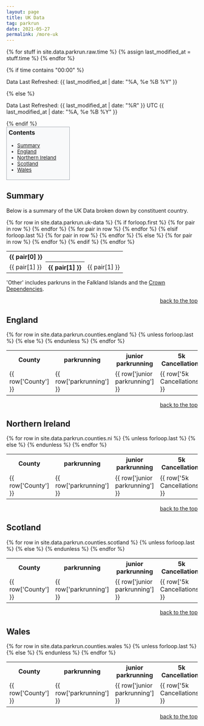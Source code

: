 ```yaml
---
layout: page
title: UK Data
tag: parkrun
date: 2021-05-27
permalink: /more-uk
---
```


{% for stuff in site.data.parkrun.raw.time %}
{% assign last_modified_at = stuff.time %}
{% endfor %}

{% if time contains "00:00" %}
  <p class="author_title" id="lastupdated" datetime="{{ last_modified_at | date_to_xmlschema }}">Data Last Refreshed: {{ last_modified_at | date: "%A, %e&nbsp;%B&nbsp;%Y" }}</p>
{% else %}
  <p class="author_title" id="lastupdated" datetime="{{ last_modified_at | date_to_xmlschema }}">Data Last Refreshed: {{ last_modified_at | date: "%R" }} UTC {{ last_modified_at | date: "%A, %e&nbsp;%B&nbsp;%Y" }}</p>
{% endif %}
<script>
    let options = { weekday: 'long', year: 'numeric', month: 'long', day: 'numeric', timeZoneName: 'short', hour:'2-digit', minute:'2-digit'};
    var last_modified_at = new Date("{{ last_modified_at }}").getTime();
    var lm_date = new Date(last_modified_at)
    var out = lm_date.toLocaleString('defalit', options);
    document.getElementById("lastupdated").innerHTML = 'Data Last Refreshed: ' + out
</script>

<style>
    #contents {
        width: max-content;
        border: 1px solid #a2a9b1;
        background-color: #f8f9fa;
        padding: 5px;
        font-size: 95%;
    }
    #contents h3 {
        margin-top: 0;
    }
    #contents li {
        padding-right: 30px
    }
</style>

<div id='contents' role='navigation'>
<h3>Contents</h3>
    <ul>
        <li><a href="#summary">Summary</a></li>
        <li><a href="#england">England</a></li>
        <li><a href="#ni">Northern Ireland</a></li>
        <li><a href="#scotland">Scotland</a></li>
        <li><a href="#wales">Wales</a></li>
    </ul>
</div>
<div id='summary'>
<h2 class="split">Summary</h2>
<p>Below is a summary of the UK Data broken down by constituent country.</p>
<div class="hscrollable">
    <table style="width: 100%;">
        {% for row in site.data.parkrun.uk-data %}
            <tr>
                {% if forloop.first %}
                    {% for pair in row %}
                        <th>{{ pair[0] }}</th>
                    {% endfor %}
                    </tr>
                    <tr>
                    {% for pair in row %}
                        <td>{{ pair[1] }}</td>
                    {% endfor %}
                {% elsif forloop.last %}
                    {% for pair in row %}
                        <th>{{ pair[1] }}</th>
                    {% endfor %}
                {% else %}
                    {% for pair in row %}
                        <td>{{ pair[1] }}</td>
                    {% endfor %}
                {% endif %}
            </tr>
        {% endfor %}
    </table>
</div>
<p>'Other' includes parkruns in the Falkland Islands and the <a href="https://en.wikipedia.org/wiki/Crown_Dependencies">Crown Dependencies</a>.</p>
<p style="text-align:end"><a href="#contents">back to the top</a></p>
</div>
<div id='england'>
<h2 class="split">England</h2>
<div class="hscrollable">
    <table style="width: 100%;">
        <tr>
            <th>County</th>
            <th>parkrunning</th>
            <th>junior parkrunning</th>
            <th>5k Cancellations</th>
            <th>junior Cancellations</th>
            <th>Total</th>
        </tr>
        {% for row in site.data.parkrun.counties.england %}
            <tr>
                {% unless forloop.last %}
                    <td>{{ row['County'] }}</td>
                    <td>{{ row['parkrunning'] }}</td>
                    <td>{{ row['junior parkrunning'] }}</td>
                    <td>{{ row['5k Cancellations'] }}</td>
                    <td>{{ row['junior Cancellations'] }}</td>
                    <td>{{ row['Total'] }}</td>
                <!--</tr>
                <tr>
                    <td></td>
                    <td>{% assign var = row['5k Events Running'] | split: "|" | sort %}{% for i in var %}{{ i }}{% unless forloop.last %}<br/>{% endunless %}{% endfor %}</td>
                    <td>{% assign var = row['junior Events Running'] | split: "|" | sort %}{% for i in var %}{{ i }}{% unless forloop.last %}<br/>{% endunless %}{% endfor %}</td>
                    <td>{% assign var = row['5k Events Cancelled'] | split: "|" | sort %}{% for i in var %}{{ i }}{% unless forloop.last %}<br/>{% endunless %}{% endfor %}</td>
                    <td>{% assign var = row['junior Events Cancelled'] | split: "|" | sort %}{% for i in var %}{{ i }}{% unless forloop.last %}<br/>{% endunless %}{% endfor %}</td>
                    <td></td>-->
                {% else %}
                    <th>{{ row['County'] }}</th>
                    <th>{{ row['parkrunning'] }}</th>
                    <th>{{ row['junior parkrunning'] }}</th>
                    <th>{{ row['5k Cancellations'] }}</th>
                    <th>{{ row['junior Cancellations'] }}</th>
                    <th>{{ row['Total'] }}</th>
                {% endunless %}
            </tr>
        {% endfor %}
    </table>
</div>
<p style="text-align:end"><a href="#contents">back to the top</a></p>
</div>
<div id='ni'>
<h2 class="split">Northern Ireland</h2>
<div class="hscrollable">
    <table style="width: 100%;">
        <tr>
            <th>County</th>
            <th>parkrunning</th>
            <th>junior parkrunning</th>
            <th>5k Cancellations</th>
            <th>junior Cancellations</th>
            <th>Total</th>
        </tr>
        {% for row in site.data.parkrun.counties.ni %}
            <tr>
                {% unless forloop.last %}
                    <td>{{ row['County'] }}</td>
                    <td>{{ row['parkrunning'] }}</td>
                    <td>{{ row['junior parkrunning'] }}</td>
                    <td>{{ row['5k Cancellations'] }}</td>
                    <td>{{ row['junior Cancellations'] }}</td>
                    <td>{{ row['Total'] }}</td>
                <!--</tr>
                <tr>
                    <td></td>
                    <td>{% assign var = row['5k Events Running'] | split: "|" | sort %}{% for i in var %}{{ i }}{% unless forloop.last %}<br/>{% endunless %}{% endfor %}</td>
                    <td>{% assign var = row['junior Events Running'] | split: "|" | sort %}{% for i in var %}{{ i }}{% unless forloop.last %}<br/>{% endunless %}{% endfor %}</td>
                    <td>{% assign var = row['5k Events Cancelled'] | split: "|" | sort %}{% for i in var %}{{ i }}{% unless forloop.last %}<br/>{% endunless %}{% endfor %}</td>
                    <td>{% assign var = row['junior Events Cancelled'] | split: "|" | sort %}{% for i in var %}{{ i }}{% unless forloop.last %}<br/>{% endunless %}{% endfor %}</td>
                    <td></td>-->
                {% else %}
                    <th>{{ row['County'] }}</th>
                    <th>{{ row['parkrunning'] }}</th>
                    <th>{{ row['junior parkrunning'] }}</th>
                    <th>{{ row['5k Cancellations'] }}</th>
                    <th>{{ row['junior Cancellations'] }}</th>
                    <th>{{ row['Total'] }}</th>
                {% endunless %}
            </tr>
        {% endfor %}
    </table>
</div>
<p style="text-align:end"><a href="#contents">back to the top</a></p>
</div>
<div id='scotland'>
<h2 class="split">Scotland</h2>
<div class="hscrollable">
    <table style="width: 100%;">
        <tr>
            <th>County</th>
            <th>parkrunning</th>
            <th>junior parkrunning</th>
            <th>5k Cancellations</th>
            <th>junior Cancellations</th>
            <th>Total</th>
        </tr>
        {% for row in site.data.parkrun.counties.scotland %}
            <tr>
                {% unless forloop.last %}
                    <td>{{ row['County'] }}</td>
                    <td>{{ row['parkrunning'] }}</td>
                    <td>{{ row['junior parkrunning'] }}</td>
                    <td>{{ row['5k Cancellations'] }}</td>
                    <td>{{ row['junior Cancellations'] }}</td>
                    <td>{{ row['Total'] }}</td>
                <!--</tr>
                <tr>
                    <td></td>
                    <td>{% assign var = row['5k Events Running'] | split: "|" | sort %}{% for i in var %}{{ i }}{% unless forloop.last %}<br/>{% endunless %}{% endfor %}</td>
                    <td>{% assign var = row['junior Events Running'] | split: "|" | sort %}{% for i in var %}{{ i }}{% unless forloop.last %}<br/>{% endunless %}{% endfor %}</td>
                    <td>{% assign var = row['5k Events Cancelled'] | split: "|" | sort %}{% for i in var %}{{ i }}{% unless forloop.last %}<br/>{% endunless %}{% endfor %}</td>
                    <td>{% assign var = row['junior Events Cancelled'] | split: "|" | sort %}{% for i in var %}{{ i }}{% unless forloop.last %}<br/>{% endunless %}{% endfor %}</td>
                    <td></td>-->
                {% else %}
                    <th>{{ row['County'] }}</th>
                    <th>{{ row['parkrunning'] }}</th>
                    <th>{{ row['junior parkrunning'] }}</th>
                    <th>{{ row['5k Cancellations'] }}</th>
                    <th>{{ row['junior Cancellations'] }}</th>
                    <th>{{ row['Total'] }}</th>
                {% endunless %}
            </tr>
        {% endfor %}
    </table>
</div>
<p style="text-align:end"><a href="#contents">back to the top</a></p>
</div>
<div id='wales'>
<h2 class="split">Wales</h2>
<div class="hscrollable">
    <table style="width: 100%;">
        <tr>
            <th>County</th>
            <th>parkrunning</th>
            <th>junior parkrunning</th>
            <th>5k Cancellations</th>
            <th>junior Cancellations</th>
            <th>Total</th>
        </tr>
        {% for row in site.data.parkrun.counties.wales %}
            <tr>
                {% unless forloop.last %}
                    <td>{{ row['County'] }}</td>
                    <td>{{ row['parkrunning'] }}</td>
                    <td>{{ row['junior parkrunning'] }}</td>
                    <td>{{ row['5k Cancellations'] }}</td>
                    <td>{{ row['junior Cancellations'] }}</td>
                    <td>{{ row['Total'] }}</td>
                <!--</tr>
                <tr>
                    <td></td>
                    <td>{% assign var = row['5k Events Running'] | split: "|" | sort %}{% for i in var %}{{ i }}{% unless forloop.last %}<br/>{% endunless %}{% endfor %}</td>
                    <td>{% assign var = row['junior Events Running'] | split: "|" | sort %}{% for i in var %}{{ i }}{% unless forloop.last %}<br/>{% endunless %}{% endfor %}</td>
                    <td>{% assign var = row['5k Events Cancelled'] | split: "|" | sort %}{% for i in var %}{{ i }}{% unless forloop.last %}<br/>{% endunless %}{% endfor %}</td>
                    <td>{% assign var = row['junior Events Cancelled'] | split: "|" | sort %}{% for i in var %}{{ i }}{% unless forloop.last %}<br/>{% endunless %}{% endfor %}</td>
                    <td></td>-->
                {% else %}
                    <th>{{ row['County'] }}</th>
                    <th>{{ row['parkrunning'] }}</th>
                    <th>{{ row['junior parkrunning'] }}</th>
                    <th>{{ row['5k Cancellations'] }}</th>
                    <th>{{ row['junior Cancellations'] }}</th>
                    <th>{{ row['Total'] }}</th>
                {% endunless %}
            </tr>
        {% endfor %}
    </table>
</div>
<p style="text-align:end"><a href="#contents">back to the top</a></p>
</div>
